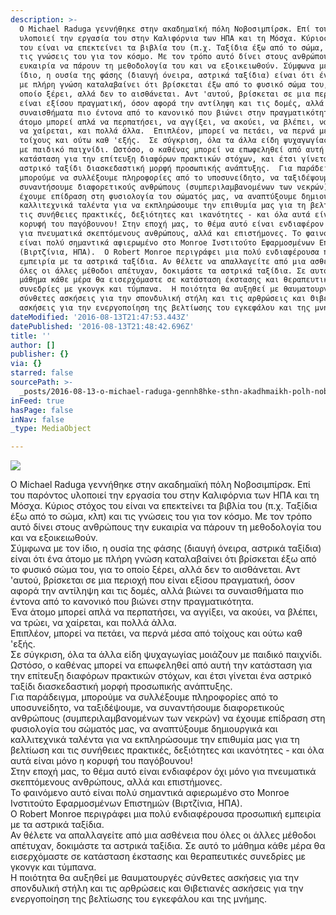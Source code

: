 ```yaml
---
description: >-
  Ο Michael Raduga γεννήθηκε στην ακαδημαϊκή πόλη Νοβοσιμπίρσκ. Επί του παρόντος
  υλοποιεί την εργασία του στην Καλιφόρνια των ΗΠΑ και τη Μόσχα. Κύριος στόχος
  του είναι να επεκτείνει τα βιβλία του (π.χ. Ταξίδια έξω από το σώμα, κλπ) και
  τις γνώσεις του για τον κόσμο. Με τον τρόπο αυτό δίνει στους ανθρώπους την
  ευκαιρία να πάρουν τη μεθοδολογία του και να εξοικειωθούν. Σύμφωνα με τον
  ίδιο, η ουσία της φάσης (διαυγή όνειρα, αστρικά ταξίδια) είναι ότι ένα άτομο
  με πλήρη γνώση καταλαβαίνει ότι βρίσκεται έξω από το φυσικό σώμα του, για το
  οποίο ξέρει, αλλά δεν το αισθάνεται. Αντ 'αυτού, βρίσκεται σε μια περιοχή που
  είναι εξίσου πραγματική, όσον αφορά την αντίληψη και τις δομές, αλλά βιώνει τα
  συναισθήματα πιο έντονα από το κανονικό που βιώνει στην πραγματικότητα.  Ένα
  άτομο μπορεί απλά να περπατήσει, να αγγίξει, να ακούει, να βλέπει, να τρώει,
  να χαίρεται, και πολλά άλλα.  Επιπλέον, μπορεί να πετάει, να περνά μέσα από
  τοίχους και ούτω καθ 'εξής.  Σε σύγκριση, όλα τα άλλα είδη ψυχαγωγίας μοιάζουν
  με παιδικό παιχνίδι. Ωστόσο, ο καθένας μπορεί να επωφεληθεί από αυτή την
  κατάσταση για την επίτευξη διαφόρων πρακτικών στόχων, και έτσι γίνεται ένα
  αστρικό ταξίδι διασκεδαστική μορφή προσωπικής ανάπτυξης.  Για παράδειγμα,
  μπορούμε να συλλέξουμε πληροφορίες από το υποσυνείδητο, να ταξιδέψουμε, να
  συναντήσουμε διαφορετικούς ανθρώπους (συμπεριλαμβανομένων των νεκρών) να
  έχουμε επίδραση στη φυσιολογία του σώματός μας, να αναπτύξουμε δημιουργικά και
  καλλιτεχνικά ταλέντα για να εκπληρώσουμε την επιθυμία μας για τη βελτίωση και
  τις συνήθειες πρακτικές, δεξιότητες και ικανότητες - και όλα αυτά είναι μόνο η
  κορυφή του παγόβουνου! Στην εποχή μας, το θέμα αυτό είναι ενδιαφέρον όχι μόνο
  για πνευματικά σκεπτόμενους ανθρώπους, αλλά και επιστήμονες. Το φαινόμενο αυτό
  είναι πολύ σημαντικά αφιερωμένο στο Monroe Ινστιτούτο Εφαρμοσμένων Επιστημών
  (Βιρτζίνια, ΗΠΑ).  Ο Robert Monroe περιγράφει μια πολύ ενδιαφέρουσα προσωπική
  εμπειρία με τα αστρικά ταξίδια. Αν θέλετε να απαλλαγείτε από μια ασθένεια που
  όλες οι άλλες μέθοδοι απέτυχαν, δοκιμάστε τα αστρικά ταξίδια. Σε αυτό το
  μάθημα κάθε μέρα θα εισερχόμαστε σε κατάσταση έκστασης και θεραπευτικές
  συνεδρίες με γκονγκ και τύμπανα.  Η ποιότητα θα αυξηθεί με θαυματουργές
  σύνθετες ασκήσεις για την σπονδυλική στήλη και τις αρθρώσεις και Θιβετιανές
  ασκήσεις για την ενεργοποίηση της βελτίωσης του εγκεφάλου και της μνήμης.
dateModified: '2016-08-13T21:47:53.443Z'
datePublished: '2016-08-13T21:48:42.696Z'
title: ''
author: []
publisher: {}
via: {}
starred: false
sourcePath: >-
  _posts/2016-08-13-o-michael-raduga-gennh8hke-sthn-akadhmaikh-polh-nobosimpirsk.md
inFeed: true
hasPage: false
inNav: false
_type: MediaObject

---
```

![](https://the-grid-user-content.s3-us-west-2.amazonaws.com/4410c9a8-3c2b-4bfd-b23e-d857f00a8b86.jpg)

Ο Michael Raduga γεννήθηκε στην ακαδημαϊκή πόλη Νοβοσιμπίρσκ. Επί του παρόντος υλοποιεί την εργασία του στην Καλιφόρνια των ΗΠΑ και τη Μόσχα. Κύριος στόχος του είναι να επεκτείνει τα βιβλία του (π.χ. Ταξίδια έξω από το σώμα, κλπ) και τις γνώσεις του για τον κόσμο. Με τον τρόπο αυτό δίνει στους ανθρώπους την ευκαιρία να πάρουν τη μεθοδολογία του και να εξοικειωθούν.  
Σύμφωνα με τον ίδιο, η ουσία της φάσης (διαυγή όνειρα, αστρικά ταξίδια) είναι ότι ένα άτομο με πλήρη γνώση καταλαβαίνει ότι βρίσκεται έξω από το φυσικό σώμα του, για το οποίο ξέρει, αλλά δεν το αισθάνεται. Αντ 'αυτού, βρίσκεται σε μια περιοχή που είναι εξίσου πραγματική, όσον αφορά την αντίληψη και τις δομές, αλλά βιώνει τα συναισθήματα πιο έντονα από το κανονικό που βιώνει στην πραγματικότητα.   
Ένα άτομο μπορεί απλά να περπατήσει, να αγγίξει, να ακούει, να βλέπει, να τρώει, να χαίρεται, και πολλά άλλα.   
Επιπλέον, μπορεί να πετάει, να περνά μέσα από τοίχους και ούτω καθ 'εξής.   
Σε σύγκριση, όλα τα άλλα είδη ψυχαγωγίας μοιάζουν με παιδικό παιχνίδι.  
Ωστόσο, ο καθένας μπορεί να επωφεληθεί από αυτή την κατάσταση για την επίτευξη διαφόρων πρακτικών στόχων, και έτσι γίνεται ένα αστρικό ταξίδι διασκεδαστική μορφή προσωπικής ανάπτυξης.   
Για παράδειγμα, μπορούμε να συλλέξουμε πληροφορίες από το υποσυνείδητο, να ταξιδέψουμε, να συναντήσουμε διαφορετικούς ανθρώπους (συμπεριλαμβανομένων των νεκρών) να έχουμε επίδραση στη φυσιολογία του σώματός μας, να αναπτύξουμε δημιουργικά και καλλιτεχνικά ταλέντα για να εκπληρώσουμε την επιθυμία μας για τη βελτίωση και τις συνήθειες πρακτικές, δεξιότητες και ικανότητες - και όλα αυτά είναι μόνο η κορυφή του παγόβουνου!  
Στην εποχή μας, το θέμα αυτό είναι ενδιαφέρον όχι μόνο για πνευματικά σκεπτόμενους ανθρώπους, αλλά και επιστήμονες.  
Το φαινόμενο αυτό είναι πολύ σημαντικά αφιερωμένο στο Monroe Ινστιτούτο Εφαρμοσμένων Επιστημών (Βιρτζίνια, ΗΠΑ).   
Ο Robert Monroe περιγράφει μια πολύ ενδιαφέρουσα προσωπική εμπειρία με τα αστρικά ταξίδια.  
Αν θέλετε να απαλλαγείτε από μια ασθένεια που όλες οι άλλες μέθοδοι απέτυχαν, δοκιμάστε τα αστρικά ταξίδια. Σε αυτό το μάθημα κάθε μέρα θα εισερχόμαστε σε κατάσταση έκστασης και θεραπευτικές συνεδρίες με γκονγκ και τύμπανα.   
Η ποιότητα θα αυξηθεί με θαυματουργές σύνθετες ασκήσεις για την σπονδυλική στήλη και τις αρθρώσεις και Θιβετιανές ασκήσεις για την ενεργοποίηση της βελτίωσης του εγκεφάλου και της μνήμης.